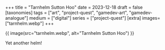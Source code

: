 +++
title = "Tarnhelm Sutton Hoo"
date = 2023-12-18
draft =  false
[taxonomies]
tags = ["art", "project-quest", "gamedev-art", "gamedev-analogue"]
medium = ["digital"]
series = ["project-quest"]
[extra]
images= ["tarnhelm.webp"]
+++

{{ image(src="tarnhelm.webp", alt="Tarnhelm Sutton Hoo") }}

Yet another helm!
